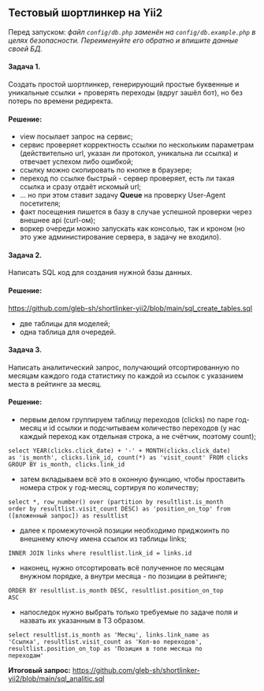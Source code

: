 ## Тестовый шортлинкер на Yii2
Перед запуском: <em>файл <code>config/db.php</code> заменён на <code>config/db.example.php</code> в целях безопасности. Переименуйте его обратно и впишите данные своей БД.</em>


#### Задача 1.
Cоздать простой шортлинкер, генерирующий простые буквенные и уникальные ссылки + проверять переходы (вдруг зашёл бот), но без потерь по времени редиректа.

#### Решение:
* view посылает запрос на сервис;
* сервис проверяет корректность ссылки по нескольким параметрам (действительно url, указан ли протокол, уникальна ли ссылка) и отвечает успехом либо ошибкой;
* ссылку можно скопировать по кнопке в браузере;
* переход по ссылке быстрый - сервер проверяет, есть ли такая ссылка и сразу отдаёт искомый url;
* ... но при этом ставит задачу <b>Queue</b> на проверку User-Agent посетителя;
* факт посещения пишется в базу в случае успешной проверки через внешнее api (curl-ом);
* воркер очереди можно запускать как консолью, так и кроном (но это уже администирование сервера, в задачу не входило).

#### Задача 2.
Написать SQL код для создания нужной базы данных.

#### Решение:
https://github.com/gleb-sh/shortlinker-yii2/blob/main/sql_create_tables.sql

* две таблицы для моделей;
* одна таблица для очередей.

#### Задача 3.
Написать аналитический запрос, получающий отсортированную по месяцам каждого года статистику по каждой из ссылок с указанием места в рейтинге за месяц.

#### Решение:

* первым делом группируем таблицу переходов (clicks) по паре год-месяц и id ссылки и подсчитываем количество переходов (у нас каждый переход как отдельная строка, а не счётчик, поэтому count);

<code>select YEAR(clicks.click_date) + '-' + MONTH(clicks.click_date) as 'is_month', clicks.link_id, count(*) as 'visit_count' FROM clicks GROUP BY is_month, clicks.link_id</code>

* затем вкладываем всё это в оконную функцию, чтобы проставить номера строк у год-месяц, сортируя по количеству;

<code>select \*, row_number() over (partition by resultlist.is_month order by resultlist.visit_count DESC) as 'position_on_top' from ([вложенный запрос]) as resultlist 
</code>

* далее к промежуточной позиции необходимо приджоинть по внешнему ключу имена ссылок из таблицы links;

<code>INNER JOIN links where resultlist.link_id = links.id</code>

* наконец, нужно отсортировать всё полученное по месяцам внужном порядке, а внутри месяца - по позиции в рейтинге;

<code>ORDER BY resultlist.is_month DESC, resultlist.position_on_top ASC</code>

* напоследок нужно выбрать только требуемые по задаче поля и назвать их указанным в ТЗ образом.

<code>select resultlist.is_month as 'Месяц', links.link_name as 'Ссылка', resultlist.visit_count as 'Кол-во переходов', resultlist.position_on_top as 'Позиция в топе месяца по переходам'</code>

<b>Итоговый запрос:</b> https://github.com/gleb-sh/shortlinker-yii2/blob/main/sql_analitic.sql
